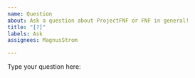 ```yaml
---
name: Question
about: Ask a question about ProjectFNF or FNF in general!
title: "[?]"
labels: Ask
assignees: MagnusStrom

---
```


Type your question here:

<!-- Before submitting your issue, make sure to check for duplicate issues! Especially look for dupes that were closed already because the solution might be there too! I will close your issue if it is a dupe.

Also, its a good idea to ask questions in the ProjectFNF discord server, (https://discord.gg/fmxuXhRqMU) Since its a community thats got an average of 44 people online at a time-->
